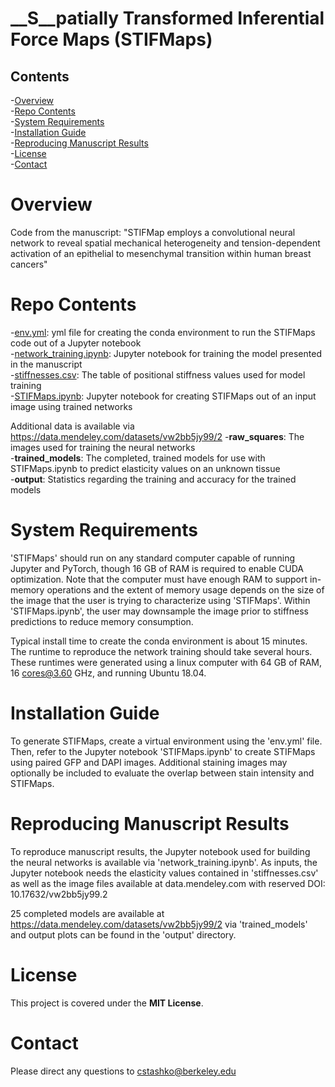 # __S__patially Transformed Inferential Force Maps (STIFMaps)

## Contents

-[Overview](#overview)  
-[Repo Contents](#repo-contents)  
-[System Requirements](#system-requirements)  
-[Installation Guide](#installation-guide)  
-[Reproducing Manuscript Results](#reproducing-manuscript-results)  
-[License](#license)  
-[Contact](#contact)  

# Overview
Code from the manuscript: "STIFMap employs a convolutional neural network to reveal 
spatial mechanical heterogeneity and tension-dependent activation of an epithelial 
to mesenchymal transition within human breast cancers"

# Repo Contents
-[env.yml](./env.yml): yml file for creating the conda environment to run the STIFMaps code out of a Jupyter notebook  
-[network_training.ipynb](./network_training.ipynb): Jupyter notebook for training the model presented in the manuscript  
-[stiffnesses.csv](./stiffnesses.csv): The table of positional stiffness values used for model training  
-[STIFMaps.ipynb](./STIFMaps.ipynb): Jupyter notebook for creating STIFMaps out of an input image using trained networks  

Additional data is available via https://data.mendeley.com/datasets/vw2bb5jy99/2 
-**raw_squares**: The images used for training the neural networks  
-**trained_models**: The completed, trained models for use with STIFMaps.ipynb to predict elasticity values on an unknown tissue  
-**output**: Statistics regarding the training and accuracy for the trained models  


# System Requirements

'STIFMaps' should run on any standard computer capable of running Jupyter and PyTorch, though 16 GB of RAM is required to enable CUDA optimization. Note that the computer must have enough RAM to support in-memory operations and the extent of memory usage depends on the size of the image that the user is trying to characterize using 'STIFMaps'. Within 'STIFMaps.ipynb', the user may downsample the image prior to stiffness predictions to reduce memory consumption. 

Typical install time to create the conda environment is about 15 minutes. The runtime to reproduce the network training should take several hours. These runtimes were generated using a linux computer with 64 GB of RAM, 16 cores@3.60 GHz, and running Ubuntu 18.04.

# Installation Guide

To generate STIFMaps, create a virtual environment using the 'env.yml' file. Then, refer to the Jupyter notebook 'STIFMaps.ipynb' to create STIFMaps using paired GFP and DAPI images. Additional staining images may optionally be included to evaluate the overlap between stain intensity and STIFMaps.

# Reproducing Manuscript Results

To reproduce manuscript results, the Jupyter notebook used for building the neural networks is available via 'network_training.ipynb'. As inputs, the Jupyter notebook needs the elasticity values contained in 'stiffnesses.csv' as well as the image files available at data.mendeley.com with reserved DOI: 10.17632/vw2bb5jy99.2

25 completed models are available at https://data.mendeley.com/datasets/vw2bb5jy99/2 via 'trained_models' and output plots can be found in the 'output' directory.

# License

This project is covered under the **MIT License**.

# Contact

Please direct any questions to cstashko@berkeley.edu
